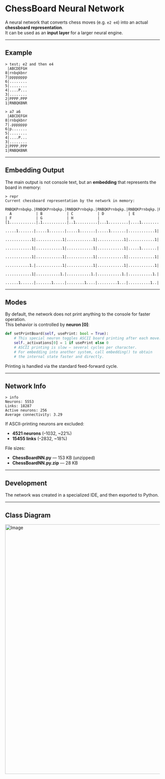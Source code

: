 ChessBoard Neural Network
=========================

A neural network that converts chess moves (e.g. `e2 e4`) into an actual **chessboard representation**.  
It can be used as an **input layer** for a larger neural engine.

* * *

Example
-------

```text
> test; e2 and then e4
 |ABCDEFGH
8|rnbqkbnr
7|pppppppp
6|........
5|........
4|....P...
3|........
2|PPPP.PPP
1|RNBQKBNR

> a7 a6
 |ABCDEFGH
8|rnbqkbnr
7|.ppppppp
6|p.......
5|........
4|....P...
3|........
2|PPPP.PPP
1|RNBQKBNR
```

* * *

Embedding Output
----------------

The main output is not console text, but an **embedding** that represents the board in memory:

```text
> repr
Current chessboard representation by the network in memory:
 RNBQKPrnbqkp.|RNBQKPrnbqkp.|RNBQKPrnbqkp.|RNBQKPrnbqkp.|RNBQKPrnbqkp.|RNBQKPrnbqkp.|RNBQKPrnbqkp.|RNBQKPrnbqkp.|
  A           | B           | C           | D           | E           | F           | G           | H           |
[1............|.1...........|..1..........|...1.........|....1........|..1..........|.1...........|1............
 .....1.......|.....1.......|.....1.......|.....1.......|............1|.....1.......|.....1.......|.....1.......
 ............1|............1|............1|............1|............1|............1|............1|............1
 ............1|............1|............1|............1|.....1.......|............1|............1|............1
 ............1|............1|............1|............1|............1|............1|............1|............1
 ...........1.|............1|............1|............1|............1|............1|............1|............1
 ............1|...........1.|...........1.|...........1.|...........1.|...........1.|...........1.|...........1.
 ......1......|.......1.....|........1....|.........1...|..........1..|........1....|.......1.....|......1......]
```

* * *

Modes
-----

By default, the network does not print anything to the console for faster operation.  
This behavior is controlled by **neuron \[0\]**:

```python
def setPrintBoard(self, usePrint: bool = True):
    # This special neuron toggles ASCII board printing after each move.
    self._activations[0] = 1 if usePrint else 0
    # ASCII printing is slow — several cycles per character.
    # For embedding into another system, call embedding() to obtain
    # the internal state faster and directly.
```

Printing is handled via the standard feed-forward cycle.

* * *

Network Info
------------

```text
> info
Neurons: 5553
Links: 18287
Active neurons: 256
Average connectivity: 3.29
```

If ASCII-printing neurons are excluded:

*   **4521 neurons** (–1032, ~22%)
*   **15455 links** (–2832, ~18%)

File sizes:

*   **ChessBoardNN.py** — 153 KB (unzipped)
*   **ChessBoardNN.py.zip** — 28 KB

* * *

Development
-----------

The network was created in a specialized IDE, and then exported to Python.

* * *

Class Diagram
-------------
<img width="977" height="810" alt="Image" src="https://github.com/user-attachments/assets/5df55fb9-7112-4c39-b117-0b50e231d959" />
